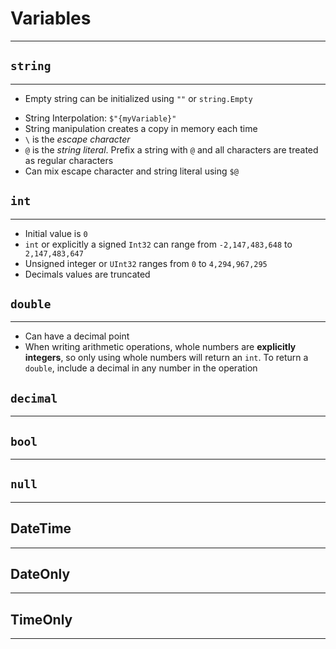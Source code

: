 # Variables
---
## `string`
---
* Empty string can be initialized using `""` or `string.Empty`
- String Interpolation: `$"{myVariable}"`
- String manipulation creates a copy in memory each time
- `\` is the *escape character*
- `@` is the *string literal*. Prefix a string with `@` and all characters are treated as regular characters
- Can mix escape character and string literal using `$@`

## `int`
---
- Initial value is `0`
- `int` or explicitly a signed `Int32` can range from `-2,147,483,648` to` 2,147,483,647`
- Unsigned integer or `UInt32` ranges from `0` to `4,294,967,295`
- Decimals values are truncated

## `double`
---
- Can have a decimal point
- When writing arithmetic operations, whole numbers are **explicitly integers**, so only using whole numbers will return an `int`. To return a `double`, include a decimal in any number in the operation

## `decimal`
---


## `bool`
---


## `null`
---


## DateTime
---


## DateOnly
---


## TimeOnly
---






